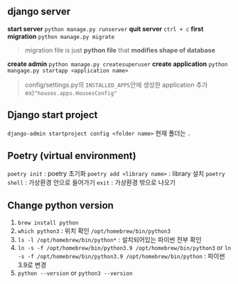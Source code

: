 ## django server

<b>start server</b> `python manage.py runserver`
<b>quit server</b> `ctrl + c`
<b>first migration</b> `python manage.py migrate`

> migration file is just <b>python file</b> that <b>modifies shape of database</b>

<b>create admin</b> `python manage.py createsuperuser`
<b>create application</b> `python mangage.py startapp <application name>`

> config/settings.py의 `INSTALLED_APPS`안에 생성한 application 추가
> ex)`"houses.apps.HousesConfig"`

## Django start project

`django-admin startproject config <folder name>` 현재 폴더는 `.`

## Poetry (virtual environment)

`poetry init` : poetry 초기화
`poetry add <library name>` : library 설치
`poetry shell` : 가상환경 안으로 들어가기
`exit` : 가상환경 밖으로 나오기

## Change python version

1. `brew install python`
2. `which python3` : 위치 확인 `/opt/homebrew/bin/python3`
3. `ls -l /opt/homebrew/bin/python*` : 설치되어있는 파이썬 전부 확인
4. `ln -s -f /opt/homebrew/bin/python3.9 /opt/homebrew/bin/python3` or `ln -s -f /opt/homebrew/bin/python3.9 /opt/homebrew/bin/python` : 파이썬 3.9로 변경
5. `python --version` or `python3 --version`
